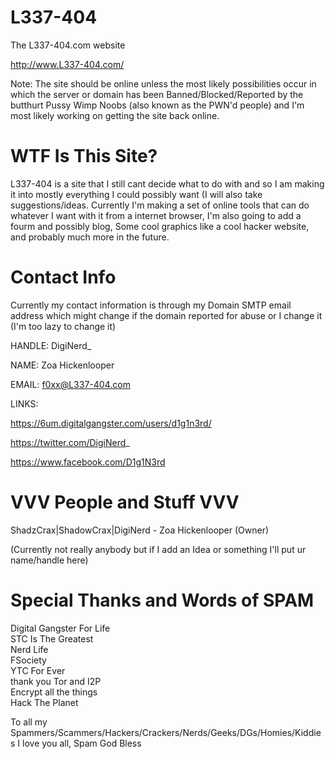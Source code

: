 # L337-404
The L337-404.com website

http://www.L337-404.com/ 


Note: The site should be online unless the most likely possibilities occur in which the server or domain has been 
Banned/Blocked/Reported by the butthurt Pussy Wimp Noobs (also known as the PWN'd people) and I'm most likely working on
getting the site back online.

# WTF Is This Site?
L337-404 is a site that I still cant decide what to do with and so 
I am making it into mostly everything I could possibly want (I will also take suggestions/ideas.
Currently I'm making a set of online tools that can do whatever I want with it from a internet browser, 
I'm also going to add a fourm and possibly blog, Some cool graphics like a cool hacker website, and probably 
much more in the future. 

# Contact Info
Currently my contact information is through my Domain SMTP email address 
which might change if the domain reported for abuse or I change it (I'm too lazy to change it)

HANDLE: DigiNerd_

NAME: Zoa Hickenlooper

EMAIL: f0xx@L337-404.com

LINKS: 

https://6um.digitalgangster.com/users/d1g1n3rd/

https://twitter.com/DigiNerd_

https://www.facebook.com/D1g1N3rd


# VVV People and Stuff VVV

ShadzCrax|ShadowCrax|DigiNerd - Zoa Hickenlooper (Owner)  

(Currently not really anybody but if I add an Idea or something I'll put ur name/handle here) 

# Special Thanks and Words of SPAM
Digital Gangster For Life  
STC Is The Greatest  
Nerd Life  
FSociety  
YTC For Ever  
thank you Tor and I2P  
Encrypt all the things  
Hack The Planet  
  
  
To all my Spammers/Scammers/Hackers/Crackers/Nerds/Geeks/DGs/Homies/Kiddies I love you all, Spam God Bless
